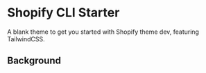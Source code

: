 # Shopify CLI Starter

A blank theme to get you started with Shopify theme dev, featuring TailwindCSS.

## Background
